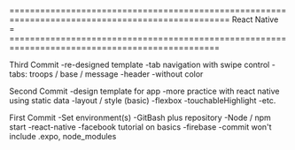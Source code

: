 
=================================================================================================
			React Native																	
= ===============================================================================================

Third Commit
	-re-designed template 
	-tab navigation with swipe control
		-tabs: troops / base / message
	-header 
		-without color

Second Commit
	-design template for app
		-more practice with react native using static data
			-layout / style (basic)
				-flexbox
				-touchableHighlight
				-etc.
				
First Commit
	-Set environment(s)
		-GitBash plus repository 
		-Node / npm start
		-react-native
			-facebook tutorial on basics
		-firebase
		-commit won't include .expo, node_modules

